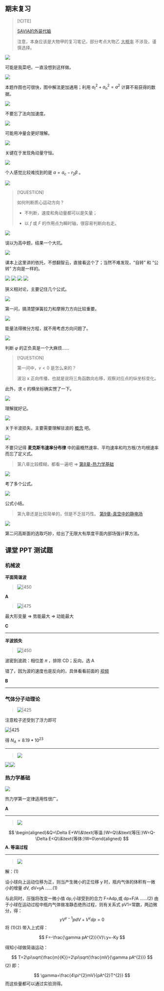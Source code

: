 ## 期末复习 

> [!CITE]
>
>  [SAVIA的外装代脑](https://savia7582.github.io/Exterior/Physics/)
>  
> 注意，本身应该是大物甲的复习笔记，部分考点大物乙  <u>大概率</u> 不涉及，谨慎选择。

![](attachments/link.png)

可能是我菜吧，一直没想到这样做。

![](attachments/link-1.png)

本题作图也可很快，图中解法更加通用；利用 $a_{t}^{2}+a_{n}^{2} = a^{2}$ 计算不易获得的数据。

![](attachments/link-2.png)

不要忘了法向加速度。

![](attachments/link-3.png)

可能用冲量会更好理解。

![](attachments/link-4.png)

关键在于发现角动量守恒。

![](attachments/link-5.png)

个人感觉比较难找到的是 $a = a_{c}-r_{2}\beta$ 。 

![](attachments/link-6.png)

> [!QUESTION]
>
> 如何判断质心运动方向？
> 
> - 不判断，速度和角动量都可以是矢量；
> 
> - 以 $f$ 或 $F$ 的作用点为瞬时轴，很容易判断向右走。

![](attachments/link-7.png)

误以为高中题，结果一个大坑。

![](attachments/link-8.png)

课本上这里讲的依托，不想翻智云，直接看这个了；当然不难发现，“自转” 和 “公转” 方向是一样的。

![](attachments/link-9.png)
![](attachments/link-10.png)
![](attachments/link-11.png)
![](attachments/link-12.png)

狭义相对论，主要记住几个公式。

![](attachments/notes.png)

第一问，搞清楚弹簧拉力和摩擦力方向比较重要。

![](attachments/notes-1.png)

能量法得微分方程，就不用考虑方向问题了。

![](attachments/notes-2.png)

判断 $\varphi$ 的正负真是一个大麻烦…… 

> [!QUESTION]
>
> 第一问中，$v < 0$ 是怎么来的？
> 
> 波沿 x 正向传播，也就是说将三角函数向右移，观察对应点的纵坐标变化。

此外，求 c 的横坐标确实愣了一下。

![](attachments/notes-3.png)

理解就好记。

![](attachments/notes-4.png)

关于半波损失，主要需要理解驻波的 [概念](knowledge.md#概念) 吧。

![](attachments/notes-5.png)

不要只记得 **麦克斯韦速率分布律** 中的最概然速率、平均速率和均方根/方均根速率而忘了定义式。


> 第八章比较模糊，都看一遍吧 => [第8章-热力学基础](attachments/第8章-热力学基础.pdf)


![](attachments/notes-6.png)

考了多个公式。

![](attachments/notes-7.png)

公式小结。

> 第九章还是比较简单的，但是不乏技巧性。 [第9章-真空中的静电场](attachments/第9章-真空中的静电场.pdf)

![](attachments/notes-8.png)

第二问高斯面的选取巧妙，给出了无限大有厚度平面内部场强计算方法。

## 课堂 PPT 测试题
### 机械波

**平面简谐波**

> ![|450](attachments/Misc-2.png)

**A**

> ![|475](attachments/Misc-3.png)

最大形变量 => 势能最大 => 动能最大

**C**

---

**半波损失**

> ![|450](attachments/Misc-1.png)

波密到波疏：相位差 $\pi$ ，排除 CD；反向，选 A

错了，因为波的速度也是反向的，具体看看前面的 [视频](#^6a5806)

**B**

---

### 气体分子动理论

> ![|425](attachments/problems.png)

注意粒子还受到了浮力即可

![|425](attachments/problems-1.png)

得 $N_{A} = 8.19*10^{23}$ 

---

> ![](attachments/problems-2.png)

![](attachments/problems-3.png)![](attachments/problems-4.png)

### 热力学基础

![](attachments/problems-5.png)

热力学第一定律适用性很广。

 **A**

---

> ![](attachments/problems-6.png)

$$
\begin{aligned}&Q=\Delta E+W\\&\text{等温:}W=Q\\&\text{等压:}W=Q-\Delta E<Q\\&\text{等体:}W=0\end{aligned}
$$
**A. 等温过程**

---

> ![](attachments/problems-7.png)

解：(1)

设小球向上运动位移为正，则当产生微小的正位移 y 时，瓶内气体的体积有一微小的增量 dV, dV=yA ……(1)

与此同时，压强将改变一微小值 dp,小球受到的合力 F=Adp,或 dp=F/A ……(2)
由于小球在运动过程中瓶内气体做准静态绝热过程，则有关系式 pV1=常数，两边微分，得：$$\gamma V^{\gamma-1}pdV+V^{\gamma}dp=0$$
将 (1)(2) 带入上式得：

$$
F=-\frac{\gamma pA^{2}}{V}\:y=-Ky
$$

得知小球做简谐运动：

$$
T=2\pi\sqrt{\frac{m}{K}}=2\pi\sqrt{\frac{mV}{\gamma pA^{2}}}
$$
(2) 即：

$$
\gamma=\frac{4\pi^{2}mV}{pA^{2}T^{2}}
$$
而这些量都可以通过实验测得。
